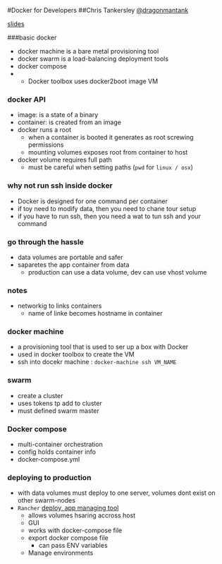 #Docker for Developers
##Chris Tankersley [@dragonmantank](https://twitter.com/dragonmantank)

[slides](http://www.slideshare.net/ctankersley/docker-for-developers-57978920)

###basic docker

- docker machine is a bare metal provisioning tool
- docker swarm is a load-balancing deployment tools
- docker compose 
- - Docker toolbox uses docker2boot image VM

### docker API

- image: is a state of a binary
- container: is created from an image
- docker runs a root
	- when a container is booted it generates as root screwing permissions
	- mounting volumes exposes root from container to host
- docker volume requires full path 
	- must be careful when setting paths (`pwd` for `linux / osx`)

### why not run ssh inside docker

- Docker is designed for one command per container
- if toy need to modify data, then you need to chane tour setup
- if you have to run ssh, then you need a wat to tun ssh and your command

### go through the hassle

- data volumes are portable and safer
- saparetes the app container from data
	- production can use a data volume, dev can use vhost volume

### notes
- networkig to links containers
	- name of linke becomes hostname in container

### docker machine

- a provisioning tool that is used to ser up a box with Docker
- used in docker toolbox to create the VM
- ssh into docekr machine : `docker-machine ssh VM_NAME`

### swarm
- create a cluster
- uses tokens tp add to cluster
- must defined swarm master

### Docker compose
- multi-container orchestration
- config holds container info
- docker-compose.yml

### deploying to production
- with data volumes must deploy to one server, volumes dont exist on other swarm-nodes
- `Rancher` [deploy, app managing tool](http://rancher.com/)
	- allows volumes hsaring accross host
	- GUI
	- works with docker-compose file
	- export docker compose file
		- can pass ENV variables
	- Manage environments
